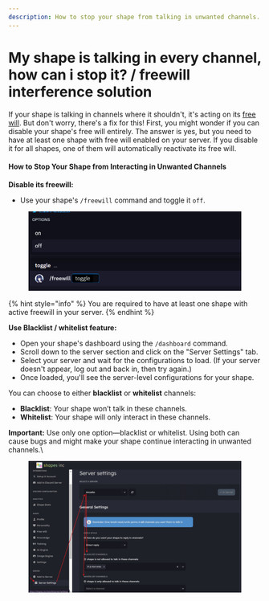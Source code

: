 ```yaml
---
description: How to stop your shape from talking in unwanted channels.
---
```


# My shape is talking in every channel, how can i stop it? / freewill interference solution

If your shape is talking in channels where it shouldn't, it's acting on its [free will](../introducing-free-will.md). But don't worry, there's a fix for this! First, you might wonder if you can disable your shape's free will entirely. The answer is yes, but you need to have at least one shape with free will enabled on your server. If you disable it for all shapes, one of them will automatically reactivate its free will.

#### How to Stop Your Shape from Interacting in Unwanted Channels

**Disable its freewill:**

* &#x20;Use your shape's `/freewill` command and toggle it `off`.

<figure><img src="../../.gitbook/assets/image (90).png" alt=""><figcaption></figcaption></figure>

{% hint style="info" %}
You are required to have at least one shape with active freewill in your server.
{% endhint %}

**Use Blacklist / whitelist feature:**

* Open your shape's dashboard using the `/dashboard` command.
* Scroll down to the server section and click on the "Server Settings" tab.
* Select your server and wait for the configurations to load. (If your server doesn't appear, log out and back in, then try again.)
* Once loaded, you'll see the server-level configurations for your shape.

You can choose to either **blacklist** or **whitelist** channels:

* **Blacklist**: Your shape won’t talk in these channels.
* **Whitelist**: Your shape will only interact in these channels.

**Important:** Use only one option—blacklist or whitelist. Using both can cause bugs and might make your shape continue interacting in unwanted channels.\


<figure><img src="../../.gitbook/assets/image (1) (1).png" alt=""><figcaption></figcaption></figure>
